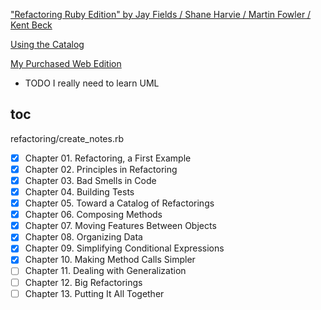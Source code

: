 ["Refactoring Ruby Edition" by Jay Fields / Shane Harvie / Martin Fowler / Kent Beck](https://www.oreilly.com/library/view/refactoring-ruby-edition/9780321603968/)

[Using the Catalog](https://refactoring.com/catalog/)

[My Purchased Web Edition](https://memberservices.informit.com/my_account/webedition/9780135425664/html/index.html)

+ TODO I really need to learn UML

## toc

refactoring/create_notes.rb

- [x] Chapter 01. Refactoring, a First Example
- [x] Chapter 02. Principles in Refactoring
- [x] Chapter 03. Bad Smells in Code
- [x] Chapter 04. Building Tests
- [x] Chapter 05. Toward a Catalog of Refactorings
- [x] Chapter 06. Composing Methods
- [x] Chapter 07. Moving Features Between Objects
- [x] Chapter 08. Organizing Data
- [x] Chapter 09. Simplifying Conditional Expressions
- [x] Chapter 10. Making Method Calls Simpler
- [ ] Chapter 11. Dealing with Generalization
- [ ] Chapter 12. Big Refactorings
- [ ] Chapter 13. Putting It All Together
